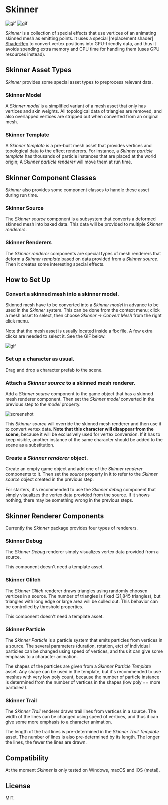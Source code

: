 Skinner
=======

![gif](http://68.media.tumblr.com/6c5f9ef37b27048e406baf00c7ddd5d1/tumblr_oir3z03Vaf1qio469o3_320.gif)
![gif](http://68.media.tumblr.com/c0b9c3d6104449b5025132ef825eed01/tumblr_ohidp0DLyk1qio469o1_320.gif)

*Skinner* is a collection of special effects that use vertices of an animating
skinned mesh as emitting points. It uses a special [replacement shader]
[ShaderRep] to convert vertex positions into GPU-friendly data, and thus it
avoids spending extra memory and CPU time for handling them (uses GPU
resources instead).

[ShaderRep]: https://docs.unity3d.com/Manual/SL-ShaderReplacement.html

Skinner Asset Types
-------------------

*Skinner* provides some special asset types to preprocess relevant data.

### Skinner Model

A *Skinner model* is a simplified variant of a mesh asset that only has
vertices and skin weights. All topological data of triangles are removed, and
also overlapped vertices are stripped out when converted from an original mesh.

### Skinner Template

A *Skinner template* is a pre-built mesh asset that provides vertices and
topological data to the effect renderers. For instance, a *Skinner particle
template* has thousands of particle instances that are placed at the world
origin; A *Skinner particle renderer* will move them at run time.

Skinner Component Classes
-------------------------

*Skinner* also provides some component classes to handle these asset during
run time.

### Skinner Source

The *Skinner source* component is a subsystem that converts a deformed skinned
mesh into baked data. This data will be provided to multiple *Skinner
renderers*.

### Skinner Renderers

The *Skinner renderer* components are special types of mesh renderers that
deform a *Skinner template* based on data provided from a *Skinner source*.
Then it creates some interesting special effects.

How to Set Up
-------------

### Convert a skinned mesh into a skinner model.

Skinned mesh have to be converted into a *Skinner model* in advance to be
used in the *Skinner* system. This can be done from the context menu; click a
mesh asset to select, then choose *Skinner* -> *Convert Mesh* from the right
click menu.

Note that the mesh asset is usually located inside a fbx file. A few extra
clicks are needed to select it. See the GIF below.

![gif](http://i.giphy.com/26FLakB0pQ9nCxKY8.gif)

### Set up a character as usual.

Drag and drop a character prefab to the scene.

### Attach a *Skinner source* to a skinned mesh renderer.

Add a *Skinner source* component to the game object that has a skinned mesh
renderer component. Then set the *Skinner model* converted in the previous step
to the *model* property.  

![screenshot](http://i.imgur.com/sbBQROv.png)

This *Skinner source* will override the skinned mesh renderer and then use it to
convert vertex data. **Note that this character will disappear from the scene,**
because it will be exclusively used for vertex conversion. If it has to keep
visible, another instance of the same character should be added to the scene as
a substitution.

### Create a *Skinner renderer* object.

Create an empty game object and add one of the *Skinner renderer* components to
it. Then set the *source* property in it to refer to the *Skinner source* object
created in the previous step.

For starters, it's recommended to use the *Skinner debug* component that simply
visualizes the vertex data provided from the source. If it shows nothing, there
may be something wrong in the previous steps.

Skinner Renderer Components
---------------------------

Currently the *Skinner* package provides four types of renderers.

### Skinner Debug

The *Skinner Debug* renderer simply visualizes vertex data provided from a
source.

This component doesn't need a template asset.

### Skinner Glitch

The *Skinner Glitch* renderer draws triangles using randomly choosen vertices
in a source. The number of triangles is fixed (21,845 triangles), but triangles
with long edge or large area will be culled out. This behavior can be controlled
by threshold properties.

This component doesn't need a template asset.

### Skinner Particle

The *Skinner Particle* is a particle system that emits particles from vertices
in a source. The several parameters (duration, rotation, etc) of individual
particles can be changed using speed of vertices, and thus it can give some
emphasis to a character animation.

The shapes of the particles are given from a *Skinner Particle Template* asset.
Any shape can be used in the template, but it's recommended to use meshes with
very low poly count, because the number of particle instance is determined
from the number of vertices in the shapes (low poly == more particles!). 

### Skinner Trail

The *Skinner Trail* renderer draws trail lines from vertices in a source. The
width of the lines can be changed using speed of vertices, and thus it can give
some more emphasis to a character animation.

The length of the trail lines is pre-determined in the *Skinner Trail Template*
asset. The number of lines is also pre-determined by its length. The longer the
lines, the fewer the lines are drawn.

Compatibility
-------------

At the moment *Skinner* is only tested on Windows, macOS and iOS (metal).

License
-------

MIT.

[//]: # (9012345678901234567890123456789012345678901234567890123456789012345678)
